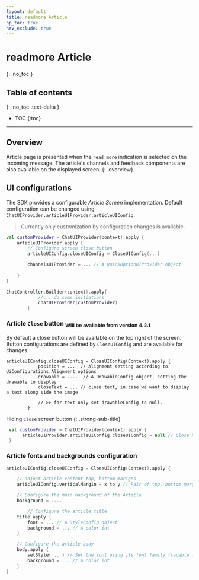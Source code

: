 ```yaml
---
layout: default
title: readmore Article
np_toc: true
nav_exclude: true
---
```


# readmore Article 
{: .no_toc }

## Table of contents
{: .no_toc .text-delta }

- TOC
{:toc}

---

## Overview
Article page is presented when the `read more` indication is selected on the incoming message.
The article's channels and feedback components are also available on the displayed screen.
{: .overview}

## UI configurations
The SDK provides a configurable _Article Screen_ implementation.
Default configuration can be changed using `ChatUIProvider.articleUIProvider.articleUIConfig`.
> Currently only customization by configuration changes is available. 

```kotlin
val customProvider = ChatUIProvider(context).apply {
    articleUIProvider.apply {
        // Configure screen close button
        articleUIConfig.closeUIConfig = CloseUIConfig(...)

        channelsUIProvider = ... // A QuickOptionUIProvider object
      
    }
}

ChatController.Builder(context).apply{
            //... do some initiations
            chatUIProvider(customProvider)
        }
```

### Article `Close` button <sub>Will be available from version 4.2.1</sub>
By default a close button will be available on the top right of the screen. 
Button configurations are defined by `CloseUIConfig` and are available for changes.

```
articleUIConfig.closeUIConfig = CloseUIConfig(Context).apply {
            position = ...  // Alignment setting according to UiConfigurations.Alignment options
            drawable = ....  // A DrawableConfig object, setting the drawable to display
            closeText = ... // close text, in case we want to display a text along side the image

            // >> for text only set drawableConfig to null.
        }

```

Hiding `Close` screen button
{: .strong-sub-title}

```kotlin
 val customProvider = ChatUIProvider(context).apply {
      articleUIProvider.articleUIConfig.closeUIConfig = null // Close button will ne be displayed on article screen
 }
```

### Article fonts and backgrounds configuration

```kotlin
articleUIConfig.closeUIConfig = CloseUIConfig(Context).apply {

    // adjust article content top, bottom marigns 
    articleUIConfig.verticalMargin = x to y // Pair of top, bottom margin values, in pixels

    // Configure the main background of the Article
    background = ....

        // Configure the article title
    title.apply {
        font = ... // A StyleConfig object
        background = ... // A color int
    }

    // Configure the article body
    body.apply {
        setStyle( .. ) // Set the font using its font family (capable with css)
        background = ... // A color int
    }
}
```
